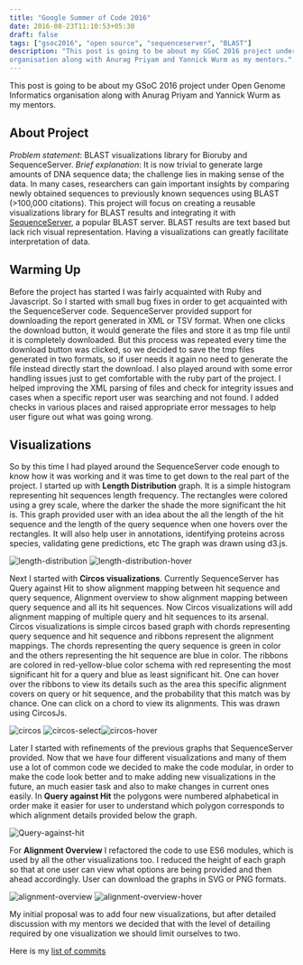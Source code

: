 ```yaml
---
title: "Google Summer of Code 2016"
date: 2016-08-23T11:10:53+05:30
draft: false
tags: ["gsoc2016", "open source", "sequenceserver", "BLAST"]
description: "This post is going to be about my GSoC 2016 project under Open Genome Informatics
organisation along with Anurag Priyam and Yannick Wurm as my mentors."
---
```


This post is going to be about my GSoC 2016 project under Open Genome Informatics
organisation along with Anurag Priyam and Yannick Wurm as my mentors.

## About Project

_Problem statement_: BLAST visualizations library for Bioruby and SequenceServer.
_Brief explanation_: It is now trivial to generate large amounts of DNA sequence data; the challenge lies in making sense of the data. In many cases, researchers can gain important insights by comparing newly obtained sequences to previously known sequences using BLAST (>100,000 citations). This project will focus on creating a reusable visualizations library for BLAST results and integrating it with [SequenceServer](http://sequenceserver.com), a popular BLAST server.
BLAST results are text based but lack rich visual representation. Having a visualizations can greatly facilitate interpretation of data.

## Warming Up

Before the project has started I was fairly acquainted with Ruby and Javascript. So I started with small bug fixes in order to get acquainted with the SequenceServer code. SequenceServer provided support for downloading the report generated in XML or TSV format. When one clicks the download button, it would generate the files and store it as tmp file until it is completely downloaded. But this process was repeated every time the download button was clicked, so we decided to save the tmp files generated in two formats, so if user needs it again no need to generate the file instead directly start the download. I also played around with some error handling issues just to get comfortable with the ruby part of the project. I helped improving the XML parsing of files and check for integrity issues and cases when a specific report user was searching and not found. I added checks in various places and raised appropriate error messages to help user figure out what was going wrong.

## Visualizations

So by this time I had played around the SequenceServer code enough to know how it was working and it was time to get down to the real part of the project. I started up with **Length Distribution** graph. It is a simple histogram representing hit sequences length frequency. The rectangles were colored using a grey scale, where the darker the shade the more significant the hit is. This graph provided user with an idea about the all the length of the hit sequence and the length of the query sequence when one hovers over the rectangles. It will also help user in annotations, identifying proteins across species, validating gene predictions, etc The graph was drawn using d3.js.

![length-distribution](images/length-final.png)
![length-distribution-hover](images/length-hover.png)

Next I started with **Circos visualizations**. Currently SequenceServer has Query against Hit to show alignment mapping between hit sequence and query sequence, Alignment overview to show alignment mapping between query sequence and all its hit sequences. Now Circos visualizations will add alignment mapping of multiple query and hit sequences to its arsenal. Circos visualizations is simple circos based graph with chords representing query sequence and hit sequence and ribbons represent the alignment mappings. The chords representing the query sequence is green in color and the others representing the hit sequence are blue in color. The ribbons are colored in red-yellow-blue color schema with red representing the most significant hit for a query and blue as least significant hit. One can hover over the ribbons to view its details such as the area this specific alignment covers on query or hit sequence, and the probability that this match was by chance. One can click on a chord to view its alignments. This was drawn using CircosJs.

![circos](images/circos-final.png)
![circos-select](images/circos-select.png)![circos-hover](images/circos-hover.png)

Later I started with refinements of the previous graphs that SequenceServer provided. Now that we have four different visualizations and many of them use a lot of common code we decided to make the code modular, in order to make the code look better and to make adding new visualizations in the future, an much easier task and also to make changes in current ones easily. In **Query against Hit** the polygons were numbered alphabetical in order make it easier for user to understand which polygon corresponds to which alignment details provided below the graph.

![Query-against-hit](images/kablammo-final.png)

For **Alignment Overview** I refactored the code to use ES6 modules, which is used by all the other visualizations too. I reduced the height of each graph so that at one user can view what options are being provided and then ahead accordingly. User can download the graphs in SVG or PNG formats.

![alignment-overview](images/alignment-final.png)
![alignment-overview-hover](images/alignment-hover.png)

My initial proposal was to add four new visualizations, but after detailed discussion with my mentors we decided that with the level of detailing required by one visualization we should limit ourselves to two.

Here is my [list of commits](https://github.com/wurmlab/sequenceserver/commits/master?author=aniarya82)
